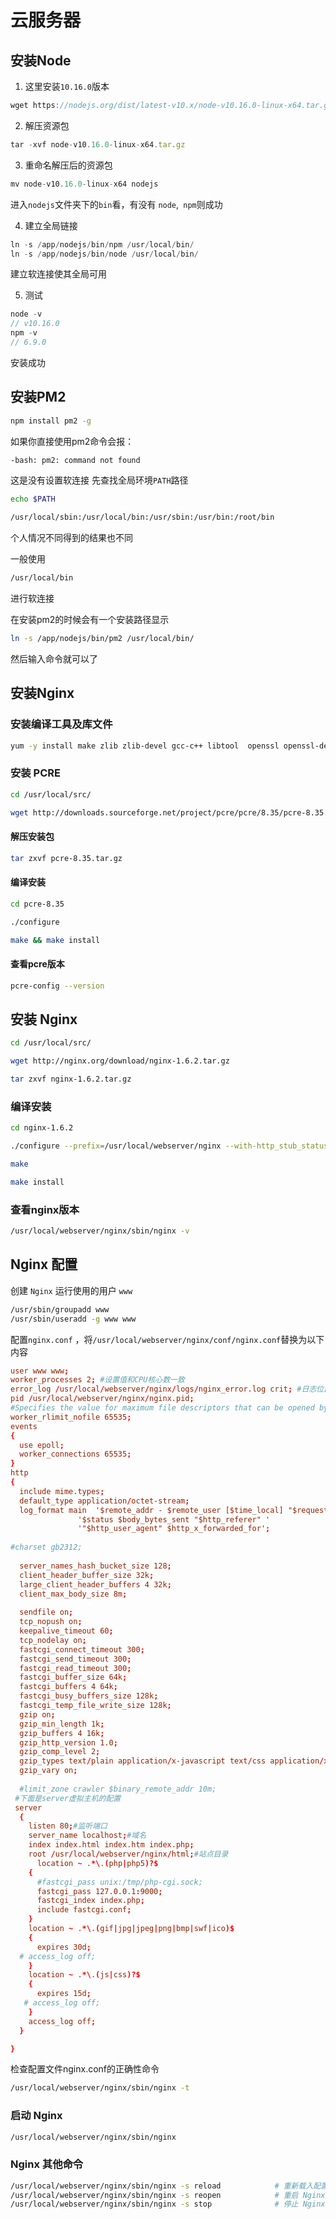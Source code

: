 # 云服务器

## 安装Node

1. 这里安装`10.16.0`版本


```js
wget https://nodejs.org/dist/latest-v10.x/node-v10.16.0-linux-x64.tar.gz
```

2. 解压资源包

```js
tar -xvf node-v10.16.0-linux-x64.tar.gz
```

3. 重命名解压后的资源包

```js
mv node-v10.16.0-linux-x64 nodejs
```

进入`nodejs`文件夹下的`bin`看，有没有 `node`,` npm`则成功

4. 建立全局链接

```js
ln -s /app/nodejs/bin/npm /usr/local/bin/
ln -s /app/nodejs/bin/node /usr/local/bin/
```
建立软连接使其全局可用

5. 测试

```js
node -v
// v10.16.0
npm -v
// 6.9.0
```

安装成功


## 安装PM2

```sh
npm install pm2 -g
```

如果你直接使用pm2命令会报：

```sh
-bash: pm2: command not found
```

这是没有设置软连接
先查找全局环境`PATH`路径
```sh
echo $PATH
```

```sh
/usr/local/sbin:/usr/local/bin:/usr/sbin:/usr/bin:/root/bin
```
个人情况不同得到的结果也不同

一般使用

```sh
/usr/local/bin
```

进行软连接

在安装pm2的时候会有一个安装路径显示

```sh
ln -s /app/nodejs/bin/pm2 /usr/local/bin/
```

然后输入命令就可以了

## 安装Nginx

### 安装编译工具及库文件

```sh
yum -y install make zlib zlib-devel gcc-c++ libtool  openssl openssl-devel
```

### 安装 PCRE

```sh
cd /usr/local/src/
```

```sh
wget http://downloads.sourceforge.net/project/pcre/pcre/8.35/pcre-8.35.tar.gz
```

#### 解压安装包

```sh
tar zxvf pcre-8.35.tar.gz
```

#### 编译安装 

```sh
cd pcre-8.35

./configure

make && make install

```

#### 查看pcre版本

```sh
pcre-config --version
```


## 安装 Nginx

```sh
cd /usr/local/src/

wget http://nginx.org/download/nginx-1.6.2.tar.gz
```

```sh
tar zxvf nginx-1.6.2.tar.gz
```

### 编译安装

```sh
cd nginx-1.6.2

./configure --prefix=/usr/local/webserver/nginx --with-http_stub_status_module --with-http_ssl_module --with-pcre=/usr/local/src/pcre-8.35

make

make install
```

### 查看nginx版本

```sh
/usr/local/webserver/nginx/sbin/nginx -v
```

## Nginx 配置
创建 `Nginx` 运行使用的用户 `www`
```sh
/usr/sbin/groupadd www 
/usr/sbin/useradd -g www www
```

配置`nginx.conf` ，将`/usr/local/webserver/nginx/conf/nginx.conf`替换为以下内容


```conf
user www www;
worker_processes 2; #设置值和CPU核心数一致
error_log /usr/local/webserver/nginx/logs/nginx_error.log crit; #日志位置和日志级别
pid /usr/local/webserver/nginx/nginx.pid;
#Specifies the value for maximum file descriptors that can be opened by this process.
worker_rlimit_nofile 65535;
events
{
  use epoll;
  worker_connections 65535;
}
http
{
  include mime.types;
  default_type application/octet-stream;
  log_format main  '$remote_addr - $remote_user [$time_local] "$request" '
               '$status $body_bytes_sent "$http_referer" '
               '"$http_user_agent" $http_x_forwarded_for';
  
#charset gb2312;
     
  server_names_hash_bucket_size 128;
  client_header_buffer_size 32k;
  large_client_header_buffers 4 32k;
  client_max_body_size 8m;
     
  sendfile on;
  tcp_nopush on;
  keepalive_timeout 60;
  tcp_nodelay on;
  fastcgi_connect_timeout 300;
  fastcgi_send_timeout 300;
  fastcgi_read_timeout 300;
  fastcgi_buffer_size 64k;
  fastcgi_buffers 4 64k;
  fastcgi_busy_buffers_size 128k;
  fastcgi_temp_file_write_size 128k;
  gzip on; 
  gzip_min_length 1k;
  gzip_buffers 4 16k;
  gzip_http_version 1.0;
  gzip_comp_level 2;
  gzip_types text/plain application/x-javascript text/css application/xml;
  gzip_vary on;
 
  #limit_zone crawler $binary_remote_addr 10m;
 #下面是server虚拟主机的配置
 server
  {
    listen 80;#监听端口
    server_name localhost;#域名
    index index.html index.htm index.php;
    root /usr/local/webserver/nginx/html;#站点目录
      location ~ .*\.(php|php5)?$
    {
      #fastcgi_pass unix:/tmp/php-cgi.sock;
      fastcgi_pass 127.0.0.1:9000;
      fastcgi_index index.php;
      include fastcgi.conf;
    }
    location ~ .*\.(gif|jpg|jpeg|png|bmp|swf|ico)$
    {
      expires 30d;
  # access_log off;
    }
    location ~ .*\.(js|css)?$
    {
      expires 15d;
   # access_log off;
    }
    access_log off;
  }

}
```
检查配置文件nginx.conf的正确性命令

```sh
/usr/local/webserver/nginx/sbin/nginx -t
```

### 启动 Nginx

```sh
/usr/local/webserver/nginx/sbin/nginx
```

### Nginx 其他命令


```sh
/usr/local/webserver/nginx/sbin/nginx -s reload            # 重新载入配置文件
/usr/local/webserver/nginx/sbin/nginx -s reopen            # 重启 Nginx
/usr/local/webserver/nginx/sbin/nginx -s stop              # 停止 Nginx
```